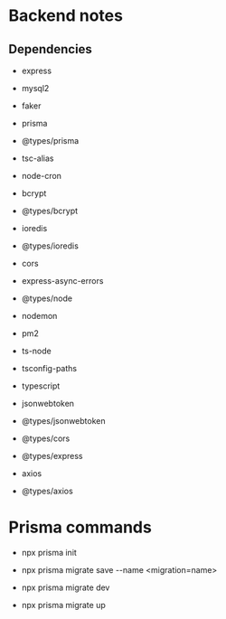 # Backend notes

## Dependencies
- express
- mysql2

- faker

- prisma
- @types/prisma

- tsc-alias

- node-cron

- bcrypt
- @types/bcrypt

- ioredis
- @types/ioredis

- cors
- express-async-errors
- @types/node
- nodemon
- pm2

- ts-node
- tsconfig-paths
- typescript

- jsonwebtoken
- @types/jsonwebtoken

- @types/cors
- @types/express

- axios
- @types/axios 

# Prisma commands

- npx prisma init

- npx prisma migrate save --name <migration=name>

- npx prisma migrate dev

- npx prisma migrate up 